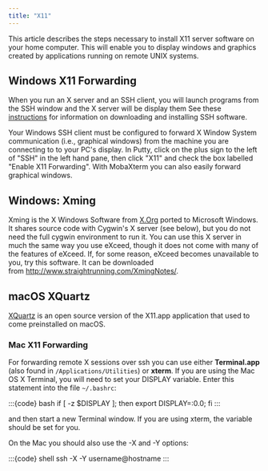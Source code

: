 ```yaml
---
title: "X11"
---
```

This article describes the steps necessary to install X11 server software
on your home computer. This will enable you to display windows and
graphics created by applications running on remote UNIX systems.

## Windows X11 Forwarding

When you run an X server and an SSH client, you will launch programs
from the SSH window and the X server will be display them See these
[instructions](./ssh.md) for information on downloading and installing SSH
software.

Your Windows SSH client must be configured to forward X Window System
communication (i.e., graphical windows) from the machine you are
connecting to to your PC's display. In Putty, click on the plus sign to
the left of "SSH" in the left hand pane, then click "X11" and check the
box labelled "Enable X11 Forwarding". With MobaXterm you can also easily
forward graphical windows.

## Windows: Xming

Xming is the X Windows Software from [X.Org](http://www.x.org) ported to
Microsoft Windows. It shares source code with Cygwin's X server (see
below), but you do not need the full cygwin environment to run it. You
can use this X server in much the same way you use eXceed, though it
does not come with many of the features of eXceed. If, for some reason,
eXceed becomes unavailable to you, try this software. It can be
downloaded from <http://www.straightrunning.com/XmingNotes/>.

## macOS XQuartz

[XQuartz](https://www.xquartz.org/) is an open source version of the
X11.app application that used to come preinstalled on macOS.

### Mac X11 Forwarding

For forwarding remote X sessions over ssh you can use either
**Terminal.app** (also found in `/Applications/Utilities`) or **xterm**.
If you are using the Mac OS X Terminal, you will need to set your
DISPLAY variable. Enter this statement into the file `~/.bashrc`:

:::{code} bash
if [ -z $DISPLAY ]; then export DISPLAY=:0.0; fi
:::

and then start a new Terminal window. If you are using xterm, the
variable should be set for you.

On the Mac you should also use the -X and -Y options:

:::{code} shell
ssh -X -Y username@hostname
:::
